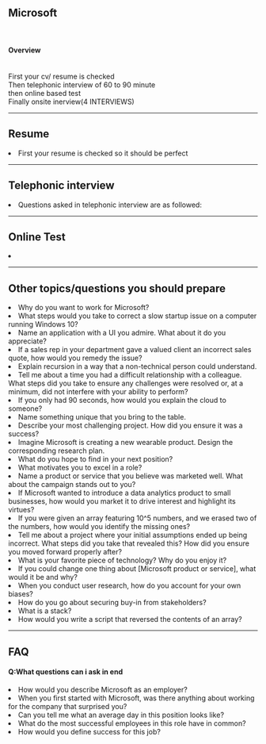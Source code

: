 <h2>Microsoft</h2> <br>
<h4>Overview</h4><br>
First your cv/ resume is checked<br>
Then telephonic interview of 60 to 90 minute<br>
then online based test<br>
Finally onsite inerview(4 INTERVIEWS)<br>

 <hr>

<h2>Resume</h2>
<li>First your resume is checked so it should be perfect</li>

<hr>
 
<h2>Telephonic interview</h2>
<li>Questions asked in telephonic interview are as followed:
 </li>

<hr>
 
<h2>Online Test</h2>
<li>
 </li>

<hr>

<h2> Other topics/questions you should prepare</h2>
<li> Why do you want to work for Microsoft?</li>
<li> What steps would you take to correct a slow startup issue on a computer running Windows 10?</li>
<li> Name an application with a UI you admire. What about it do you appreciate?</li>
<li> If a sales rep in your department gave a valued client an incorrect sales quote, how would you remedy the issue?</li>
<li> Explain recursion in a way that a non-technical person could understand.
<li> Tell me about a time you had a difficult relationship with a colleague. What steps did you take to ensure any challenges were resolved or, at a minimum, did not interfere with your ability to perform?</li>
<li> If you only had 90 seconds, how would you explain the cloud to someone?</li>
<li> Name something unique that you bring to the table.</li>
<li> Describe your most challenging project. How did you ensure it was a success?</li>
<li> Imagine Microsoft is creating a new wearable product. Design the corresponding research plan.</li>
<li> What do you hope to find in your next position?</li>
<li> What motivates you to excel in a role?</li>
<li> Name a product or service that you believe was marketed well. What about the campaign stands out to you?</li>
<li> If Microsoft wanted to introduce a data analytics product to small businesses, how would you market it to drive interest and highlight its virtues?</li>
<li> If you were given an array featuring 10^5 numbers, and we erased two of the numbers, how would you identify the missing ones?</li>
<li> Tell me about a project where your initial assumptions ended up being incorrect. What steps did you take that revealed this? How did you ensure you moved forward properly after?</li>
<li> What is your favorite piece of technology? Why do you enjoy it?</li>
<li> If you could change one thing about [Microsoft product or service], what would it be and why?</li>
<li> When you conduct user research, how do you account for your own biases?</li>
<li> How do you go about securing buy-in from stakeholders?
<li> What is a stack?</li>
<li> How would you write a script that reversed the contents of an array?</li>

<hr>

<h2>FAQ</h2>

<h4>Q:What questions can i ask in end</h4>
    <li>How would you describe Microsoft as an employer?</li>
    <li>When you first started with Microsoft, was there anything about working for the company that surprised you?</li>
    <li>Can you tell me what an average day in this position looks like?</li>
    <li>What do the most successful employees in this role have in common?</li>
    <li>How would you define success for this job?</li>